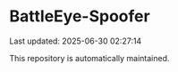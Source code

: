 # BattleEye-Spoofer

Last updated: 2025-06-30 02:27:14

This repository is automatically maintained.
